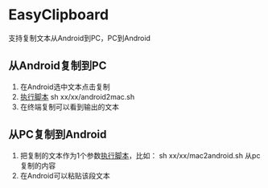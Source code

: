 # EasyClipboard
支持复制文本从Android到PC，PC到Android

## 从Android复制到PC
1. 在Android选中文本点击复制
2. [执行脚本](https://github.com/PeaceChocolate/EasyClipboard/blob/main/mac2android.sh)
    sh xx/xx/android2mac.sh
3. 在终端复制可以看到输出的文本


## 从PC复制到Android
1. 把复制的文本作为1个参数[执行脚本](https://github.com/PeaceChocolate/EasyClipboard/blob/main/android2mac.sh)，比如：
    sh xx/xx/mac2android.sh 从pc复制的内容
2. 在Android可以粘贴该段文本
